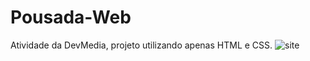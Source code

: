 # Pousada-Web
Atividade da DevMedia, projeto utilizando apenas HTML e CSS.
![site](https://user-images.githubusercontent.com/61158230/154188615-72c27436-7dfe-43ad-940a-80e42de86acb.gif)
